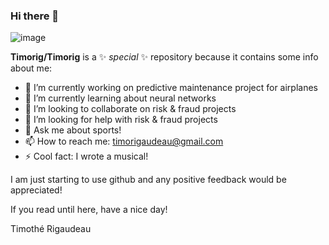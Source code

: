 ### Hi there 👋
![image](https://user-images.githubusercontent.com/96749576/172029050-69291347-d7aa-4e06-80fe-d9bd744f1cd2.png)


**Timorig/Timorig** is a ✨ _special_ ✨ repository because it contains some info about me:

- 🔭 I’m currently working on predictive maintenance project for airplanes
- 🌱 I’m currently learning about neural networks
- 👯 I’m looking to collaborate on risk & fraud projects
- 🤔 I’m looking for help with risk & fraud projects
- 💬 Ask me about sports!
- 📫 How to reach me: timorigaudeau@gmail.com
- ⚡ Cool fact: I wrote a musical!

I am just starting to use github and any positive feedback would be appreciated!

If you read until here, have a nice day!

Timothé Rigaudeau

